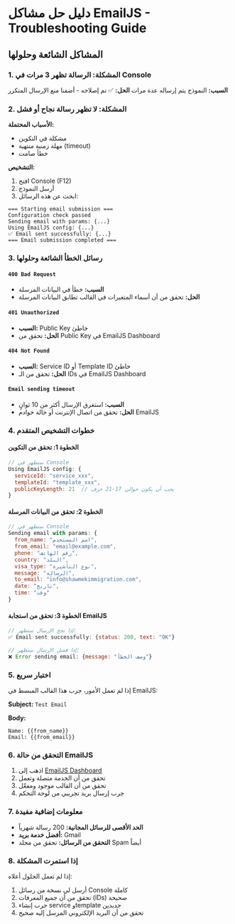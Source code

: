 # دليل حل مشاكل EmailJS - Troubleshooting Guide

## المشاكل الشائعة وحلولها

### 1. المشكلة: الرسالة تظهر 3 مرات في Console
**السبب:** النموذج يتم إرساله عدة مرات
**الحل:** ✅ تم إصلاحه - أضفنا منع الإرسال المتكرر

### 2. المشكلة: لا تظهر رسالة نجاح أو فشل
**الأسباب المحتملة:**
- مشكلة في التكوين
- مهلة زمنية منتهية (timeout)
- خطأ صامت

**التشخيص:**
1. افتح Console (F12)
2. أرسل النموذج
3. ابحث عن هذه الرسائل:

```
=== Starting email submission ===
Configuration check passed
Sending email with params: {...}
Using EmailJS config: {...}
✅ Email sent successfully: {...}
=== Email submission completed ===
```

### 3. رسائل الخطأ الشائعة وحلولها

#### `400 Bad Request`
- **السبب:** خطأ في البيانات المرسلة
- **الحل:** تحقق من أن أسماء المتغيرات في القالب تطابق البيانات المرسلة

#### `401 Unauthorized`
- **السبب:** Public Key خاطئ
- **الحل:** تحقق من Public Key في EmailJS Dashboard

#### `404 Not Found`
- **السبب:** Service ID أو Template ID خاطئ
- **الحل:** تحقق من الـ IDs في EmailJS Dashboard

#### `Email sending timeout`
- **السبب:** استغرق الإرسال أكثر من 10 ثوانٍ
- **الحل:** تحقق من اتصال الإنترنت أو حالة خوادم EmailJS

### 4. خطوات التشخيص المتقدم

#### الخطوة 1: تحقق من التكوين
```javascript
// ستظهر في Console
Using EmailJS config: {
  serviceId: "service_xxx",
  templateId: "template_xxx", 
  publicKeyLength: 21  // يجب أن يكون حوالي 17-21 حرف
}
```

#### الخطوة 2: تحقق من البيانات المرسلة
```javascript
// ستظهر في Console
Sending email with params: {
  from_name: "اسم المستخدم",
  from_email: "email@example.com",
  phone: "رقم الهاتف",
  country: "البلد",
  visa_type: "نوع التأشيرة",
  message: "الرسالة",
  to_email: "info@shawmekimmigration.com",
  date: "تاريخ",
  time: "وقت"
}
```

#### الخطوة 3: تحقق من استجابة EmailJS
```javascript
// إذا نجح الإرسال ستظهر:
✅ Email sent successfully: {status: 200, text: "OK"}

// إذا فشل الإرسال ستظهر:
❌ Error sending email: {message: "وصف الخطأ"}
```

### 5. اختبار سريع

إذا لم تعمل الأمور، جرب هذا القالب المبسط في EmailJS:

**Subject:** `Test Email`

**Body:**
```
Name: {{from_name}}
Email: {{from_email}}
```

### 6. التحقق من حالة EmailJS

1. اذهب إلى [EmailJS Dashboard](https://dashboard.emailjs.com/)
2. تحقق من أن الخدمة متصلة وتعمل
3. تحقق من أن القالب موجود ومفعّل
4. جرب إرسال بريد تجريبي من لوحة التحكم

### 7. معلومات إضافية مفيدة

- **الحد الأقصى للرسائل المجانية:** 200 رسالة شهرياً
- **أفضل خدمة بريد:** Gmail
- **التحقق من الرسائل:** تحقق من مجلد Spam أيضاً

### 8. إذا استمرت المشكلة

إذا لم تعمل الحلول أعلاه:

1. أرسل لي نسخة من رسائل Console كاملة
2. تحقق من أن جميع المعرفات (IDs) صحيحة
3. جرب إنشاء service وtemplate جديدين
4. تحقق من أن البريد الإلكتروني المرسل إليه صحيح 